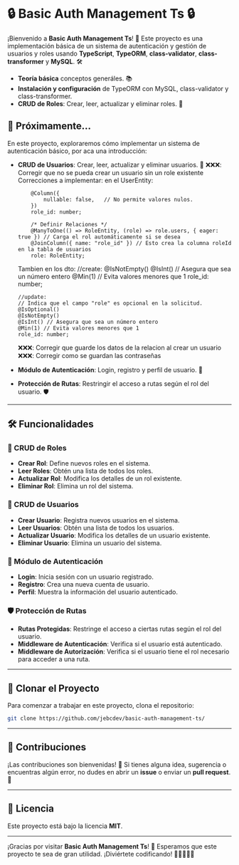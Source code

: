 # 🔒 Basic Auth Management Ts 🔒

¡Bienvenido a **Basic Auth Management Ts**! 🎉 Este proyecto es una implementación básica de un sistema de autenticación y gestión de usuarios y roles usando **TypeScript**, **TypeORM**, **class-validator**, **class-transformer** y **MySQL**. 🛠️

-   **Teoría básica** conceptos generáles. 📚
-   **Instalación y configuración** de TypeORM con MySQL, class-validator y class-transformer.
-   **CRUD de Roles**: Crear, leer, actualizar y eliminar roles. 👥

## 🚀 Próximamente...

En este proyecto, exploraremos cómo implementar un sistema de autenticación básico, por aca una introducción:

-   **CRUD de Usuarios**: Crear, leer, actualizar y eliminar usuarios. 👤
    ❌❌❌: Corregir que no se pueda crear un usuario sin un role existente
    Correcciones a implementar:
    en el UserEntity:

            @Column({
                nullable: false,   // No permite valores nulos.
            })
            role_id: number;

            /* Definir Relaciones */
            @ManyToOne(() => RoleEntity, (role) => role.users, { eager: true }) // Carga el rol automáticamente si se desea
            @JoinColumn({ name: "role_id" }) // Esto crea la columna roleId en la tabla de usuarios
            role: RoleEntity;

    Tambien en los dto:
        //create:
        @IsNotEmpty()
        @IsInt() // Asegura que sea un número entero
        @Min(1)  // Evita valores menores que 1
        role_id: number;

        //update:
        // Indica que el campo "role" es opcional en la solicitud.
        @IsOptional()
        @IsNotEmpty()
        @IsInt() // Asegura que sea un número entero
        @Min(1) // Evita valores menores que 1
        role_id: number;

    ❌❌❌: Corregir que guarde los datos de la relacion al crear un usuario
    ❌❌❌: Corregir como se guardan las contraseñas

-   **Módulo de Autenticación**: Login, registro y perfil de usuario. 🔐
-   **Protección de Rutas**: Restringir el acceso a rutas según el rol del usuario. 🛡️

---

## 🛠️ Funcionalidades

### 👥 CRUD de Roles

-   **Crear Rol**: Define nuevos roles en el sistema.
-   **Leer Roles**: Obtén una lista de todos los roles.
-   **Actualizar Rol**: Modifica los detalles de un rol existente.
-   **Eliminar Rol**: Elimina un rol del sistema.

### 👤 CRUD de Usuarios

-   **Crear Usuario**: Registra nuevos usuarios en el sistema.
-   **Leer Usuarios**: Obtén una lista de todos los usuarios.
-   **Actualizar Usuario**: Modifica los detalles de un usuario existente.
-   **Eliminar Usuario**: Elimina un usuario del sistema.

### 🔐 Módulo de Autenticación

-   **Login**: Inicia sesión con un usuario registrado.
-   **Registro**: Crea una nueva cuenta de usuario.
-   **Perfil**: Muestra la información del usuario autenticado.

### 🛡️ Protección de Rutas

-   **Rutas Protegidas**: Restringe el acceso a ciertas rutas según el rol del usuario.
-   **Middleware de Autenticación**: Verifica si el usuario está autenticado.
-   **Middleware de Autorización**: Verifica si el usuario tiene el rol necesario para acceder a una ruta.

---

## 🚀 Clonar el Proyecto

Para comenzar a trabajar en este proyecto, clona el repositorio:

```bash
git clone https://github.com/jebcdev/basic-auth-management-ts/
```

---

## 📝 Contribuciones

¡Las contribuciones son bienvenidas! 🎉 Si tienes alguna idea, sugerencia o encuentras algún error, no dudes en abrir un **issue** o enviar un **pull request**. 🤝

---

## 📜 Licencia

Este proyecto está bajo la licencia **MIT**.

---

¡Gracias por visitar **Basic Auth Management Ts**! 🎉 Esperamos que este proyecto te sea de gran utilidad. ¡Diviértete codificando! 🚀👨‍💻👩‍💻
